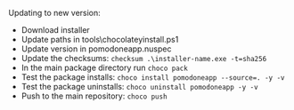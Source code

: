 Updating to new version:
 - Download installer
 - Update paths in tools\chocolateyinstall.ps1
 - Update version in pomodoneapp.nuspec
 - Update the checksums: `checksum .\installer-name.exe -t=sha256`
 - In the main package directory run `choco pack`
 - Test the package installs: `choco install pomodoneapp --source=. -y -v`
 - Test the package uninstalls: `choco uninstall pomodoneapp -y -v`
 - Push to the main repository: `choco push`
